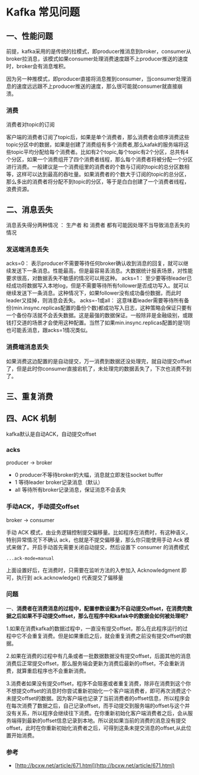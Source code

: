 # Kafka 常见问题
## 一、性能问题

前提，kafka采用的是传统的拉模式，即producer推消息到broker，consumer从broker拉消息，该模式如果consumer处理消费速度跟不上producer推送的速度时，broker会有消息堆积。

因为另一种推模式，即producer直接将消息推到consumer，当consumer处理消息的速度远远跟不上producer推送的速度，那么很可能就consumer就直接崩溃。

### 消费

消费者对topic的订阅

客户端的消费者订阅了topic后，如果是单个消费者，那么消费者会顺序消费这些topic分区中的数据，如果是创建了消费组有多个消费者,那么kafak的服务端将这些topic平均分配给每个消费者。比如有2个topic,每个topic有2个分区，总共有4个分区，如果一个消费组开了四个消费者线程，那么每个消费者将被分配一个分区进行消费。一般建议是一个消费组里的消费者的个数与订阅的topic的总分区数相等，这样可以达到最高的吞吐量。如果消费者的个数大于订阅的topic的总分区，那么多出的消费者将分配不到topic的分区，等于是白白创建了一个消费者线程，浪费资源。

## 二、消息丢失

消息丢失得分两种情况 ： 生产者 和 消费者 都有可能因处理不当导致消息丢失的情况

### 发送端消息丢失

acks=0： 表示producer不需要等待任何broker确认收到消息的回复，就可以继续发送下一条消息。性能最高，但是最容易丢消息。大数据统计报表场景，对性能要求很高，对数据丢失不敏感的情况可以用这种。
acks=1： 至少要等待leader已经成功将数据写入本地log，但是不需要等待所有follower是否成功写入。就可以继续发送下一条消息。这种情况下，如果follower没有成功备份数据，而此时leader又挂掉，则消息会丢失。
acks=-1或all： 这意味着leader需要等待所有备份(min.insync.replicas配置的备份个数)都成功写入日志，这种策略会保证只要有一个备份存活就不会丢失数据。这是最强的数据保证。一般除非是金融级别，或跟钱打交道的场景才会使用这种配置。当然了如果min.insync.replicas配置的是1则也可能丢消息，跟acks=1情况类似。

### 消费端消息丢失

如果消费这边配置的是自动提交，万一消费到数据还没处理完，就自动提交offset了，但是此时你consumer直接宕机了，未处理完的数据丢失了，下次也消费不到了。


## 三、重复消费

## 四、ACK 机制

kafka默认是自动ACK，自动提交offset

### acks

producer → broker

- 0 producer不等待broker的大幅，消息就立即发往socket buffer
- 1 等待leader broker记录消息（默认）
- all 等待所有broker记录消息，保证消息不会丢失

### 手动ACK，手动提交offset

broker → consumer

手动 ACK 模式，由业务逻辑控制提交偏移量。比如程序在消费时，有这种语义，特别异常情况下不确认 ack，也就是不提交偏移量，那么你只能使用手动 Ack 模式来做了。开启手动首先需要关闭自动提交，然后设置下 consumer 的消费模式

```
...ack-mode=manual
```

上面设置好后，在消费时，只需要在监听方法的入参加入 Acknowledgment 即可，执行到 ack.acknowledge() 代表提交了偏移量

### 问题

一、**消费者在消费消息的过程中，配置参数设置为不自动提交offset，在消费完数据之后如果不手动提交offset，那么在程序中和kafak中的数据会如何被处理呢?**

1.如果在消费kafka的数据过程中，一直没有提交offset，那么在此程序运行的过程中它不会重复消费。但是如果重启之后，就会重复消费之前没有提交offset的数据。

2.如果在消费的过程中有几条或者一批数据数据没有提交offset，后面其他的消息消费后正常提交offset，那么服务端会更新为消费后最新的offset，不会重新消费，就算重启程序也不会重新消费。

3.消费者如果没有提交offset，程序不会阻塞或者重复消费，除非在消费到这个你不想提交offset的消息时你尝试重新初始化一个客户端消费者，即可再次消费这个未提交offset的数据。因为客户端也记录了当前消费者的offset信息，所以程序会在每次消费了数据之后，自己记录offset，而手动提交到服务端的offset与这个并没有关系，所以程序会继续往下消费。在你重新初始化客户端消费者之后，会从服务端得到最新的offset信息记录到本地。所以说如果当前的消费的消息没有提交offset，此时在你重新初始化消费者之后，可得到这条未提交消息的offset,从此位置开始消费。

### 参考

- [http://bcxw.net/article/671.html](http://bcxw.net/article/671.html)
